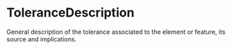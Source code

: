 ToleranceDescription
====================

General description of the tolerance associated to the element or feature, its source and implications.
